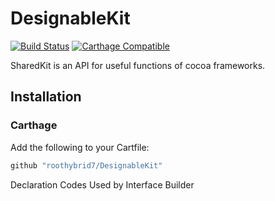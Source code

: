 # DesignableKit

[![Build Status](https://travis-ci.org/roothybrid7/DesignableKit.svg?branch=master)](https://travis-ci.org/roothybrid7/DesignableKit)
[![Carthage Compatible](https://img.shields.io/badge/Carthage-compatible-4BC51D.svg?style=flat)](https://github.com/roothybrid7/DesignableKit)

SharedKit is an API for useful functions of cocoa frameworks.

## Installation

### Carthage

Add the following to your Cartfile:

```bash
github "roothybrid7/DesignableKit"
```


Declaration Codes Used by Interface Builder
